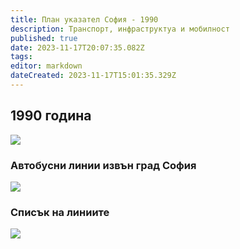 ```yaml
---
title: План указател София - 1990
description: Транспорт, инфраструктуа и мобилност
published: true
date: 2023-11-17T20:07:35.082Z
tags: 
editor: markdown
dateCreated: 2023-11-17T15:01:35.329Z
---
```


## 1990 година
<img src="https://drive.google.com/uc?id=10B9Gz8YkZx8YxwRUDK9KgoYNBeMxcYDA">

### Автобусни линии извън град София
<img src="https://drive.google.com/uc?id=1Xw2XuI1pO26QXeJSO0B9G4Q50kP53X8k">


### Списък на линиите
<img src="https://drive.google.com/uc?id=1eachAcg5YkEoFR4dJNCf5a_IAro5phRb">